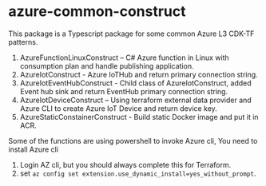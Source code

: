 # azure-common-construct

This package is a Typescript package for some common Azure L3 CDK-TF patterns.
1. AzureFunctionLinuxConstruct – C# Azure function in Linux with consumption plan and handle publishing application.
2. AzureIotConstruct - Azure IoTHub and return primary connection string.
3. AzureIotEventHubConstruct - Child class of AzureIotConstruct, added Event hub sink and return EventHub primary connection string.
4. AzureIotDeviceConstruct – Using terraform external data provider and Azure CLI to create Azure IoT Device and return device key.
5. AzureStaticConstainerConstruct - Build static Docker image and put it in ACR.

Some of the functions are using powershell to invoke Azure cli,
You need to install Azure cli 
1. Login AZ cli, but you should always complete this for Terraform.
2. set ```az config set extension.use_dynamic_install=yes_without_prompt```.


